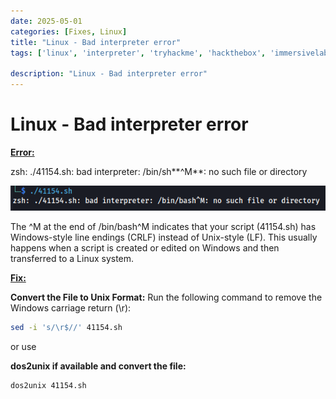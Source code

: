 ```yaml
---
date: 2025-05-01
categories: [Fixes, Linux]
title: "Linux - Bad interpreter error"
tags: ['linux', 'interpreter', 'tryhackme', 'hackthebox', 'immersivelabs', 'thm', 'iml', 'htb']

description: "Linux - Bad interpreter error"
---
```


# Linux - Bad interpreter error


**<u>Error:</u>**

zsh: ./41154.sh: bad interpreter: /bin/sh**^M**: no such file or directory

![image1](../resources/dbdc0ae39d7341eabee19243ef56efea.png)

The ^M at the end of /bin/bash^M indicates that your script (41154.sh) has Windows-style line endings (CRLF) instead of Unix-style (LF).
This usually happens when a script is created or edited on Windows and then transferred to a Linux system.

**<u>Fix:</u>**

**Convert the File to Unix Format:**
Run the following command to remove the Windows carriage return (\r):

```bash
sed -i 's/\r$//' 41154.sh
```

or use

**dos2unix if available and convert the file:**

```bash
dos2unix 41154.sh
```

